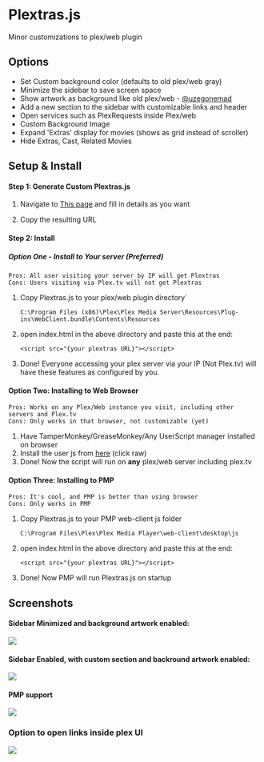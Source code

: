 # Plextras.js
Minor customizations to plex/web plugin

## Options
- Set Custom background color (defaults to old plex/web gray)
- Minimize the sidebar to save screen space
- Show artwork as background like old plex/web - [@uzegonemad](https://github.com/uzegonemad/plexbgartwork)
- Add a new section to the sidebar with customizable links and header
- Open services such as PlexRequests inside Plex/web
- Custom Background Image
- Expand 'Extras' display for movies (shows as grid instead of scroller)
- Hide Extras, Cast, Related Movies

## Setup & Install

#### Step 1: Generate Custom Plextras.js

1. Navigate to [This page](http://andrewiankidd.co.uk/ext/mimefix/) and fill in details as you want

2. Copy the resulting URL
    
#### Step 2: Install

##### Option One - Install to Your server (Preferred)
    Pros: All user visiting your server by IP will get Plextras
    Cons: Users visiting via Plex.tv will not get Plextras
    
1. Copy Plextras.js to your plex/web plugin directory`

    `C:\Program Files (x86)\Plex\Plex Media Server\Resources\Plug-ins\WebClient.bundle\Contents\Resources`

2. open index.html in the above directory and paste this at the end:

    `<script src="{your plextras URL}"></script>`
    
3. Done! Everyone accessing your plex server via your IP (Not Plex.tv) will have these features as configured by you.

#### Option Two: Installing to Web Browser
    Pros: Works on any Plex/Web instance you visit, including other servers and Plex.tv
    Cons: Only works in that browser, not customizable (yet)

1. Have TamperMonkey/GreaseMonkey/Any UserScript manager installed on browser
2. Install the user js from [here](https://github.com/andrewiankidd/Plextras.js/blob/master/Plextras.user.js) (click raw)
3. Done! Now the script will run on **any** plex/web server including plex.tv

#### Option Three: Installing to PMP
    Pros: It's cool, and PMP is better than using browser
    Cons: Only works in PMP
    
1. Copy Plextras.js to your PMP web-client js folder

    `C:\Program Files\Plex\Plex Media Player\web-client\desktop\js`

2. open index.html in the above directory and paste this at the end:

    `<script src="{your plextras URL}"></script>`
    
3. Done! Now PMP will run Plextras.js on startup
    
## Screenshots
#### Sidebar Minimized and background artwork enabled:              
![](https://raw.githubusercontent.com/andrewiankidd/Plextras.js/master/Screenshots/Artwork_sidebar_enabled.PNG)

#### Sidebar Enabled, with custom section and backround artwork enabled:
![](https://raw.githubusercontent.com/andrewiankidd/Plextras.js/master/Screenshots/Artwork_sidebar_hover.PNG)

#### PMP support
![](https://raw.githubusercontent.com/andrewiankidd/Plextras.js/6f752da221afeb1b6233ed6f7a95ae8f0cc0826f/Screenshots/pmp.png)

### Option to open links inside plex UI
![](https://github.com/andrewiankidd/Plextras.js/blob/a99638dc5e5f63fad31efcc169c3fd63200451c3/Screenshots/internallinks.png?raw=true)
